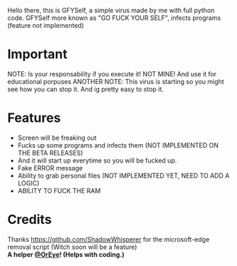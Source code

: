 Hello there, this is GFYSelf, a simple virus made by me with full python code. 
GFYSelf more known as "GO FUCK YOUR SELF", infects programs (feature not implemented)

# Important
NOTE: Is your responsability if you execute it! NOT MINE! And use it for educational porpuses
ANOTHER NOTE: This virus is starting so you might see how you can stop it. And ig pretty easy to stop it.
# Features
- Screen will be freaking out
- Fucks up some programs and infects them (NOT IMPLEMENTED ON THE BETA RELEASES)
- And it will start up everytime so you will be fucked up.
- Fake ERROR message
- Ability to grab personal files (NOT IMPLEMENTED YET, NEED TO ADD A LOGIC)
- ABILITY TO FUCK THE RAM


# Credits
Thanks https://github.com/ShadowWhisperer for the microsoft-edge removal script (Witch soon will be a feature)  
**A helper [@OrEye](https://github.com/OrEye)! (Helps with coding.)**
